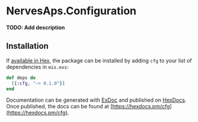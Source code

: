 # NervesAps.Configuration

**TODO: Add description**

## Installation

If [available in Hex](https://hex.pm/docs/publish), the package can be installed
by adding `cfg` to your list of dependencies in `mix.exs`:

```elixir
def deps do
  [{:cfg, "~> 0.1.0"}]
end
```

Documentation can be generated with [ExDoc](https://github.com/elixir-lang/ex_doc)
and published on [HexDocs](https://hexdocs.pm). Once published, the docs can
be found at [https://hexdocs.pm/cfg](https://hexdocs.pm/cfg).

